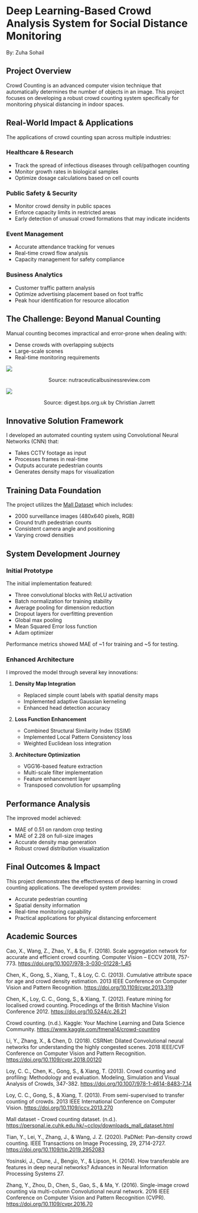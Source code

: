 # Deep Learning-Based Crowd Analysis System for Social Distance Monitoring

By: Zuha Sohail

## Project Overview

Crowd Counting is an advanced computer vision technique that automatically determines the number of objects in an image. This project focuses on developing a robust crowd counting system specifically for monitoring physical distancing in indoor spaces.

## Real-World Impact & Applications

The applications of crowd counting span across multiple industries:

### Healthcare & Research

- Track the spread of infectious diseases through cell/pathogen counting
- Monitor growth rates in biological samples
- Optimize dosage calculations based on cell counts

### Public Safety & Security

- Monitor crowd density in public spaces
- Enforce capacity limits in restricted areas
- Early detection of unusual crowd formations that may indicate incidents

### Event Management

- Accurate attendance tracking for venues
- Real-time crowd flow analysis
- Capacity management for safety compliance

### Business Analytics

- Customer traffic pattern analysis
- Optimize advertising placement based on foot traffic
- Peak hour identification for resource allocation

## The Challenge: Beyond Manual Counting

Manual counting becomes impractical and error-prone when dealing with:

- Dense crowds with overlapping subjects
- Large-scale scenes
- Real-time monitoring requirements

![](/images/density_ex2.jpg)

<div align="center">Source: nutraceuticalbusinessreview.com</div>

![](/images/density_ex.jpg)

<div align="center">Source: digest.bps.org.uk by Christian Jarrett</div>

## Innovative Solution Framework

I developed an automated counting system using Convolutional Neural Networks (CNN) that:

- Takes CCTV footage as input
- Processes frames in real-time
- Outputs accurate pedestrian counts
- Generates density maps for visualization

## Training Data Foundation

The project utilizes the [Mall Dataset](http://personal.ie.cuhk.edu.hk/~ccloy/downloads_mall_dataset.html) which includes:

- 2000 surveillance images (480x640 pixels, RGB)
- Ground truth pedestrian counts
- Consistent camera angle and positioning
- Varying crowd densities

## System Development Journey

### Initial Prototype

The initial implementation featured:

- Three convolutional blocks with ReLU activation
- Batch normalization for training stability
- Average pooling for dimension reduction
- Dropout layers for overfitting prevention
- Global max pooling
- Mean Squared Error loss function
- Adam optimizer

Performance metrics showed MAE of ~1 for training and ~5 for testing.

### Enhanced Architecture

I improved the model through several key innovations:

1. **Density Map Integration**

   - Replaced simple count labels with spatial density maps
   - Implemented adaptive Gaussian kerneling
   - Enhanced head detection accuracy

2. **Loss Function Enhancement**

   - Combined Structural Similarity Index (SSIM)
   - Implemented Local Pattern Consistency loss
   - Weighted Euclidean loss integration

3. **Architecture Optimization**
   - VGG16-based feature extraction
   - Multi-scale filter implementation
   - Feature enhancement layer
   - Transposed convolution for upsampling

## Performance Analysis

The improved model achieved:

- MAE of 0.51 on random crop testing
- MAE of 2.28 on full-size images
- Accurate density map generation
- Robust crowd distribution visualization

## Final Outcomes & Impact

This project demonstrates the effectiveness of deep learning in crowd counting applications. The developed system provides:

- Accurate pedestrian counting
- Spatial density information
- Real-time monitoring capability
- Practical applications for physical distancing enforcement

## Academic Sources

Cao, X., Wang, Z., Zhao, Y., & Su, F. (2018). Scale aggregation network for accurate and efficient crowd counting. Computer Vision – ECCV 2018, 757-773. https://doi.org/10.1007/978-3-030-01228-1_45

Chen, K., Gong, S., Xiang, T., & Loy, C. C. (2013). Cumulative attribute space for age and crowd density estimation. 2013 IEEE Conference on Computer Vision and Pattern Recognition. https://doi.org/10.1109/cvpr.2013.319

Chen, K., Loy, C. C., Gong, S., & Xiang, T. (2012). Feature mining for localised crowd counting. Procedings of the British Machine Vision Conference 2012. https://doi.org/10.5244/c.26.21

Crowd counting. (n.d.). Kaggle: Your Machine Learning and Data Science Community. https://www.kaggle.com/fmena14/crowd-counting

Li, Y., Zhang, X., & Chen, D. (2018). CSRNet: Dilated Convolutional neural networks for understanding the highly congested scenes. 2018 IEEE/CVF Conference on Computer Vision and Pattern Recognition. https://doi.org/10.1109/cvpr.2018.00120

Loy, C. C., Chen, K., Gong, S., & Xiang, T. (2013). Crowd counting and profiling: Methodology and evaluation. Modeling, Simulation and Visual Analysis of Crowds, 347-382. https://doi.org/10.1007/978-1-4614-8483-7_14

Loy, C. C., Gong, S., & Xiang, T. (2013). From semi-supervised to transfer counting of crowds. 2013 IEEE International Conference on Computer Vision. https://doi.org/10.1109/iccv.2013.270

Mall dataset - Crowd counting dataset. (n.d.). https://personal.ie.cuhk.edu.hk/~ccloy/downloads_mall_dataset.html

Tian, Y., Lei, Y., Zhang, J., & Wang, J. Z. (2020). PaDNet: Pan-density crowd counting. IEEE Transactions on Image Processing, 29, 2714-2727. https://doi.org/10.1109/tip.2019.2952083

Yosinski, J., Clune, J., Bengio, Y., & Lipson, H. (2014). How transferable are features in deep neural networks? Advances in Neural Information Processing Systems 27.

Zhang, Y., Zhou, D., Chen, S., Gao, S., & Ma, Y. (2016). Single-image crowd counting via multi-column Convolutional neural network. 2016 IEEE Conference on Computer Vision and Pattern Recognition (CVPR). https://doi.org/10.1109/cvpr.2016.70
